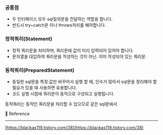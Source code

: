 ### 공통점

- 두 인터페이스 모두 sql질의문을 전달하는 역할을 합니다.
- 반드시 try~catch문 이나 throws처리를 해야합니다.

### 정적쿼리(Statement)

- 정적 쿼리문을 처리하며, 쿼리문에 값이 미리 입력되어 있어야 합니다.
- 문자열을 대입하여 쿼리문을 작성하는 것이 아닌. 이미 작성되어 있는 쿼리문.

### 동적쿼리(PreparedStatement)

- 동일한 sql문을 특정 값만 바꾸어서 실행 할 때, 인수가 많아서 sql문을 정리해야 할 필요가 있을 때 사용하면 유용합니다.
- 코드 실행 시점에 쿼리문이 동적으로 구성되고 실행됩니다.

동적쿼리는 동적인 쿼리문을 처리할 수 있으므로 같은 sql문에서 

🔗 Reference

---

[https://blackas119.tistory.com/38](https://blackas119.tistory.com/38)